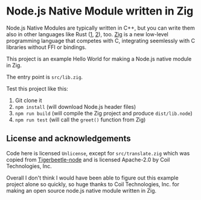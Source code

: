 # Node.js Native Module written in Zig

Node.js Native Modules are typically written in C++, but you can write them also in other languages like Rust ([1], [2]), too. [Zig](https://ziglang.org/) is a new low-level programming language that competes with C, integrating seemlessly with C libraries without FFI or bindings.

This project is an example Hello World for making a Node.js native module in Zig.

The entry point is `src/lib.zig`.

Test this project like this:

1. Git clone it
2. `npm install` (will download Node.js header files)
3. `npm run build` (will compile the Zig project and produce `dist/lib.node`)
4. `npm run test` (will call the `greet()` function from Zig)

## License and acknowledgements

Code here is licensed `Unlicense`, except for `src/translate.zig` which was copied from [Tigerbeetle-node](https://github.com/coilhq/tigerbeetle-node) and is licensed Apache-2.0 by Coil Technologies, Inc.

Overall I don't think I would have been able to figure out this example project alone so quickly, so huge thanks to Coil Technologies, Inc. for making an open source node.js native module written in Zig.

[1]: https://github.com/neon-bindings/neon
[2]: https://github.com/infinyon/node-bindgen
